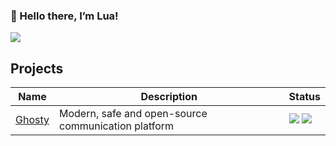 ### 👋 Hello there, I’m Lua!

![](https://komarev.com/ghpvc/?username=LuaInjector)

<h2>Projects</h2>
</p>

<table>
	<thead>
		<tr>
		<th>Name</th>
		<th>Description</th>
		<th>Status</th>
		</tr>
	</thead>
	<tbody>
		<tr>
			<td><a href="https://github.com/TeamGhosty">Ghosty</a></td>
			<td>Modern, safe and open-source communication platform</td>
			<td>
				<img src="https://img.shields.io/github/contributors/TeamGhosty/ghosty">
				<img src="https://img.shields.io/github/stars/TeamGhosty/ghosty">
			</td>
		</tr>
		<tr>
		</tr>
	</tbody>
</table>
